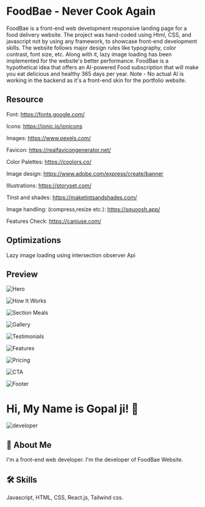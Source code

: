 # FoodBae - Never Cook Again

FoodBae is a front-end web development responsive landing page for a food delivery website. The project was hand-coded using Html, CSS, and javascript not by using any framework, to showcase front-end development skills. The website follows major design rules like typography, color contrast, font size, etc. Along with it, lazy image loading has been implemented for the website's better performance. FoodBae is a hypothetical idea that offers an AI-powered Food subscription that will make you eat delicious and healthy 365 days per year. Note - No actual AI is working in the backend as it's a front-end skin for the portfolio website.

## Resource

Font: https://fonts.google.com/

Icons: https://ionic.io/ionicons

Images: https://www.pexels.com/

Favicon: https://realfavicongenerator.net/

Color Palettes: https://coolors.co/

Image design: https://www.adobe.com/express/create/banner

Illustrations: https://storyset.com/

Tinst and shades: https://maketintsandshades.com/

Image handling: (compress,resize etc.): https://squoosh.app/

Features Check: https://caniuse.com/

## Optimizations

Lazy image loading using intersection observer Api

## Preview

![Hero](https://raw.githubusercontent.com/CodingByGopal/imagesAsLink/62222e847be55c9d325901fbab781c92d98b791f/FoodBae-New-Hero.png)

![How It Works](https://raw.githubusercontent.com/CodingByGopal/imagesAsLink/62222e847be55c9d325901fbab781c92d98b791f/Foodbae-New-How.png)

![Section Meals](https://raw.githubusercontent.com/CodingByGopal/imagesAsLink/main/meals.png)

![Gallery](https://raw.githubusercontent.com/CodingByGopal/imagesAsLink/main/gallery.png)

![Testimonials](https://raw.githubusercontent.com/CodingByGopal/imagesAsLink/main/testimonials.png)

![Features](https://raw.githubusercontent.com/CodingByGopal/imagesAsLink/main/features.png)

![Pricing](https://raw.githubusercontent.com/CodingByGopal/imagesAsLink/main/pricing.png)

![CTA](https://raw.githubusercontent.com/CodingByGopal/imagesAsLink/main/cta.png)

![Footer](https://raw.githubusercontent.com/CodingByGopal/imagesAsLink/main/footer.png)

# Hi, My Name is Gopal ji! 👋

![developer](https://raw.githubusercontent.com/CodingByGopal/imagesAsLink/main/mei.jpg)

## 🚀 About Me

I'm a front-end web developer. I'm the developer of FoodBae Website.

## 🛠 Skills

Javascript, HTML, CSS, React.js, Tailwind css.
